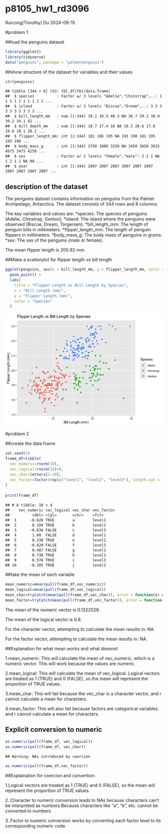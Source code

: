 p8105_hw1_rd3096
================
Ruicong(Timothy) Du
2024-09-15

\#problem 1

\##load the penguins dataset

``` r
library(ggplot2)
library(tidyverse)
data("penguins", package = "palmerpenguins")
```

\##show structure of the dataset for variables and their values

``` r
str(penguins)
```

    ## tibble [344 × 8] (S3: tbl_df/tbl/data.frame)
    ##  $ species          : Factor w/ 3 levels "Adelie","Chinstrap",..: 1 1 1 1 1 1 1 1 1 1 ...
    ##  $ island           : Factor w/ 3 levels "Biscoe","Dream",..: 3 3 3 3 3 3 3 3 3 3 ...
    ##  $ bill_length_mm   : num [1:344] 39.1 39.5 40.3 NA 36.7 39.3 38.9 39.2 34.1 42 ...
    ##  $ bill_depth_mm    : num [1:344] 18.7 17.4 18 NA 19.3 20.6 17.8 19.6 18.1 20.2 ...
    ##  $ flipper_length_mm: int [1:344] 181 186 195 NA 193 190 181 195 193 190 ...
    ##  $ body_mass_g      : int [1:344] 3750 3800 3250 NA 3450 3650 3625 4675 3475 4250 ...
    ##  $ sex              : Factor w/ 2 levels "female","male": 2 1 1 NA 1 2 1 2 NA NA ...
    ##  $ year             : int [1:344] 2007 2007 2007 2007 2007 2007 2007 2007 2007 2007 ...

## description of the dataset

The penguins dataset contains information on penguins from the Palmer
Archipelago, Antarctica. The dataset consists of 344 rows and 8 columns.

The key variables and values are: *species: The species of penguins
(Adelie, Chinstrap, Gentoo). *island: The island where the penguins were
observed (Biscoe, Dream, Torgersen). *bill_length_mm: The length of
penguin bills in millimeters. *flipper_length_mm: The length of penguin
flippers in millimeters. *body_mass_g: The body mass of penguins in
grams. *sex: The sex of the penguins (male or female).

The mean flipper length is 200.92 mm.

\##Make a scatterplot for flipper length vs bill length

``` r
ggplot(penguins, aes(x = bill_length_mm, y = flipper_length_mm, color = species)) +
  geom_point() +
  labs(
    title = "Flipper Length vs Bill Length by Species",
    x = "Bill Length (mm)",
    y = "Flipper Length (mm)",
    color = "Species"
  ) 
```

![](p8105_hw1_rd3096_files/figure-gfm/scatterplot-1.png)<!-- -->

\#problem 2

\##create the data frame

``` r
set.seed(1)
frame_df=tibble(
  vec_numeric=rnorm(10),
  vec_logical=rnorm(10)>0,
  vec_char=letters[1:10],
  vec_factor=factor(rep(c("level1", "level2", "level3"), length.out = 10))
)

print(frame_df)
```

    ## # A tibble: 10 × 4
    ##    vec_numeric vec_logical vec_char vec_factor
    ##          <dbl> <lgl>       <chr>    <fct>     
    ##  1      -0.626 TRUE        a        level1    
    ##  2       0.184 TRUE        b        level2    
    ##  3      -0.836 FALSE       c        level3    
    ##  4       1.60  FALSE       d        level1    
    ##  5       0.330 TRUE        e        level2    
    ##  6      -0.820 FALSE       f        level3    
    ##  7       0.487 FALSE       g        level1    
    ##  8       0.738 TRUE        h        level2    
    ##  9       0.576 TRUE        i        level3    
    ## 10      -0.305 TRUE        j        level1

\##take the mean of each variable

``` r
mean_numeric=mean(pull(frame_df,vec_numeric))
mean_logical=mean(pull(frame_df,vec_logical))
mean_char=tryCatch(mean(pull(frame_df,vec_char)), error = function(e) e)
mean_factor=tryCatch(mean(pull(frame_df,vec_factor)), error = function(e) e)
```

The mean of the numeric vector is 0.1322028.

The mean of the logical vector is 0.6.

For the character vector, attempting to calculate the mean results in:
NA.

For the factor vector, attempting to calculate the mean results in: NA.

\##Explanation for what mean works and what doesnot

1.mean_numeric: This will calculate the mean of vec_numeric, which is a
numeric vector. This will work because the values are numeric.

2.mean_logical: This will calculate the mean of vec_logical. Logical
vectors are treated as 1 (TRUE) and 0 (FALSE), so the mean will
represent the proportion of TRUE values.

3.mean_char: This will fail because the vec_char is a character vector,
and r cannot calculate a mean for characters.

4.mean_factor: This will also fail because factors are categorical
variables. and r cannot calculate a mean for characters.

## Explicit conversion to numeric

``` r
as.numeric(pull(frame_df, vec_logical))
as.numeric(pull(frame_df, vec_char))
```

    ## Warning: NAs introduced by coercion

``` r
as.numeric(pull(frame_df,vec_factor))
```

\##Explaination for coercion and convertion:

1.Logical vectors are treated as 1 (TRUE) and 0 (FALSE), so the mean
will represent the proportion of TRUE values.

2..Character to numeric conversion leads to NAs because characters can’t
be interpreted as numbers.Because characters like “a”, “b”, etc. cannot
be converted to numbers.

3..Factor to numeric conversion works by converting each factor level to
its corresponding numeric code.
